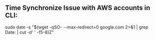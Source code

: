 Time Synchronize Issue with AWS accounts in CLI:
----------------------------------------------------
sudo date -s "$(wget -qSO- --max-redirect=0 google.com 2>&1 | grep Date: | cut -d' ' -f5-8)Z"